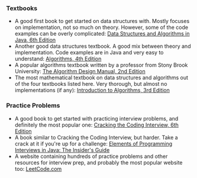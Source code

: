 ### Textbooks
* A good first book to get started on data structures with. Mostly focuses on implementation, not so much on theory. However, some of the code examples can be overly complicated: [Data Structures and Algorithms in Java, 6th Edition](https://www.amazon.com/Data-Structures-Algorithms-Java-6th-ebook/dp/B00JDRQF8C)
* Another good data structures textbook. A good mix between theory and implementation. Code examples are in Java and very easy to understand: [Algorithms, 4th Edition](https://www.amazon.com/Algorithms-Algorithms_4-Robert-Sedgewick-ebook/dp/B004P8J1NA)
* A popular algorithms textbook written by a professor from Stony Brook University: [The Algorithm Design Manual, 2nd Edition](https://www.amazon.com/Algorithm-Design-Manual-Steven-Skiena-ebook/dp/B00B8139Z8/ref=pd_sim_351_1/143-4479514-3439226?_encoding=UTF8&pd_rd_i=B00B8139Z8&pd_rd_r=41610268-750a-11e9-971b-9785a3a220f1&pd_rd_w=MhmQm&pd_rd_wg=yoenR&pf_rd_p=90485860-83e9-4fd9-b838-b28a9b7fda30&pf_rd_r=XY5ETC19MF2NN3RPFFKK&psc=1&refRID=XY5ETC19MF2NN3RPFFKK)
* The most mathematical textbook on data structures and algorithms out of the four textbooks listed here. Very thorough, but almost no implementations (if any): [Introduction to Algorithms, 3rd Edition](https://www.amazon.com/Introduction-Algorithms-Press-Thomas-Cormen-ebook/dp/B007CNRCAO/ref=sr_1_2?crid=3LWOY6BWDG728&keywords=introduction+to+algorithms&qid=1557702248&s=digital-text&sprefix=introduction+to+a%2Cdigital-text%2C124&sr=1-2)

### Practice Problems
* A good book to get started with practicing interview problems, and definitely the most popular one: [Cracking the Coding Interview, 6th Edition](http://www.crackingthecodinginterview.com/)
* A book similar to Cracking the Coding Interview, but harder. Take a crack at it if you're up for a challenge: [Elements of Programming Interviews in Java: The Insider's Guide](https://www.amazon.com/Elements-Programming-Interviews-Java-Insiders/dp/1517671272/ref=sr_1_1?crid=9RI67U5FOT2A&keywords=elements+of+programming+interviews+in+java&qid=1557702679&s=books&sprefix=elemments+of+progr%2Cstripbooks%2C119&sr=1-1)
* A website containing hundreds of practice problems and other resources for interview prep, and probably the most popular website too: [LeetCode.com](https://leetcode.com/) 
